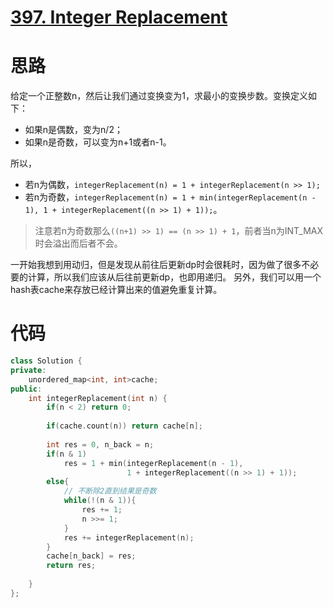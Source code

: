 # [397. Integer Replacement](https://leetcode.com/problems/integer-replacement/)

# 思路
给定一个正整数n，然后让我们通过变换变为1，求最小的变换步数。变换定义如下：
* 如果n是偶数，变为n/2；
* 如果n是奇数，可以变为n+1或者n-1。

所以，
* 若n为偶数，`integerReplacement(n) = 1 + integerReplacement(n >> 1);`
* 若n为奇数，`integerReplacement(n) = 1 + min(integerReplacement(n - 1), 1 + integerReplacement((n >> 1) + 1));`。
> 注意若n为奇数那么`((n+1) >> 1) == (n >> 1) + 1`，前者当n为INT_MAX时会溢出而后者不会。

一开始我想到用动归，但是发现从前往后更新dp时会很耗时，因为做了很多不必要的计算，所以我们应该从后往前更新dp，也即用递归。
另外，我们可以用一个hash表cache来存放已经计算出来的值避免重复计算。

# 代码
``` C++
class Solution {
private:
    unordered_map<int, int>cache;
public:
    int integerReplacement(int n) {
        if(n < 2) return 0;
        
        if(cache.count(n)) return cache[n];
        
        int res = 0, n_back = n;
        if(n & 1)
            res = 1 + min(integerReplacement(n - 1), 
                          1 + integerReplacement((n >> 1) + 1));
        else{
            // 不断除2直到结果是奇数
            while(!(n & 1)){
                res += 1;
                n >>= 1;
            }
            res += integerReplacement(n);
        }
        cache[n_back] = res;
        return res;
        
    }
};
```
